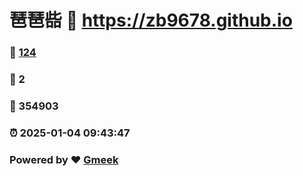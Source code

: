 # 琶琶啙 :link: https://zb9678.github.io 
### :page_facing_up: [124](https://zb9678.github.io/tag.html) 
### :speech_balloon: 2 
### :hibiscus: 354903 
### :alarm_clock: 2025-01-04 09:43:47 
### Powered by :heart: [Gmeek](https://github.com/Meekdai/Gmeek)
